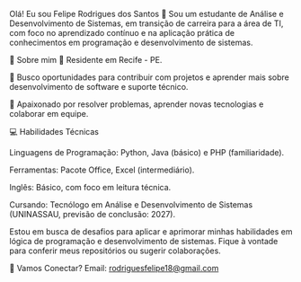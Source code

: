 Olá! Eu sou Felipe Rodrigues dos Santos 👋
Sou um estudante de Análise e Desenvolvimento de Sistemas, em transição de carreira para a área de TI, com foco no aprendizado contínuo e na aplicação prática de conhecimentos em programação e desenvolvimento de sistemas.

🚀 Sobre mim
📍 Residente em Recife - PE.

🎯 Busco oportunidades para contribuir com projetos e aprender mais sobre desenvolvimento de software e suporte técnico.

🌟 Apaixonado por resolver problemas, aprender novas tecnologias e colaborar em equipe.

💻 Habilidades Técnicas

Linguagens de Programação: Python, Java (básico) e PHP (familiaridade).

Ferramentas: Pacote Office, Excel (intermediário).

Inglês: Básico, com foco em leitura técnica.

Cursando: Tecnólogo em Análise e Desenvolvimento de Sistemas (UNINASSAU, previsão de conclusão: 2027).


Estou em busca de desafios para aplicar e aprimorar minhas habilidades em lógica de programação e desenvolvimento de sistemas. Fique à vontade para conferir meus repositórios ou sugerir colaborações.

🤝 Vamos Conectar?
Email: rodriguesfelipe18@gmail.com
